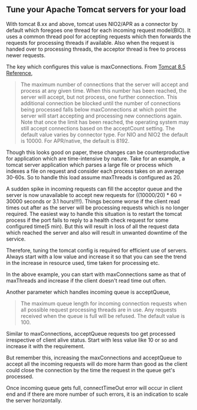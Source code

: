 ## Tune your Apache Tomcat servers for your load

With tomcat 8.xx and above, tomcat uses NIO2/APR as a connector by default which foregoes one thread for each incoming request model(BIO). It uses a common thread pool for accepting requests which then forwards the requests for processing threads if available. Also when the request is handed over to processing threads, the acceptor thread is free to process newer requests.

The key which configures this value is maxConnections. From  [Tomcat 8.5 Reference](https://tomcat.apache.org/tomcat-8.5-doc/config/http.html),


> The maximum number of connections that the server will accept and process at any given time. When this number has been reached, the server will accept, but not process, one further connection. This additional connection be blocked until the number of connections being processed falls below maxConnections at which point the server will start accepting and processing new connections again. Note that once the limit has been reached, the operating system may still accept connections based on the acceptCount setting. The default value varies by connector type. For NIO and NIO2 the default is 10000. For APR/native, the default is 8192.

Though this looks good on paper, these changes can be counterproductive for application which are time-intensive by nature. Take for an example, a tomcat server application which parses a large file or process which indexes a file on request and consider each process takes on an average 30-60s. So to handle this load assume maxThreads is configured as 20.

A sudden spike in incoming requests can fill the acceptor queue and the server is now unavailable to accept new requests for ((10000/20) * 60 = 30000 seconds or 3.1 hours!!!!). Things become worse if the client read times out after as the server will be processing requests which is no longer required. The easiest way to handle this situation is to restart the tomcat process if the port fails to reply to a health check request for some configured time(5 min). But this will result in loss of all the request data which reached the server and also will result in unwanted downtime of the service.

Therefore, tuning the tomcat config is required for efficient use of servers. Always start with a low value and increase it so that you can see the trend in the increase in resource used, time taken for processing etc. 

In the above example, you can start with maxConnections same as that of maxThreads and increase if the client doesn't read time out often.

Another parameter which handles incoming queue is acceptQueue,

>The maximum queue length for incoming connection requests when all possible request processing threads are in use. Any requests received when the queue is full will be refused. The default value is 100.

Similar to maxConnections, acceptQueue requests too get processed irrespective of client alive status. Start with less value like 10 or so and increase it with the requirement.

But remember this, increasing the maxConnections and acceptQueue to accept all the incoming requests will do more harm than good as the client could close the connection by the time the request in the queue get's processed. 

Once incoming queue gets full, connectTimeOut error will occur in client end and if there are more number of such errors, it is an indication to scale the server horizontally.